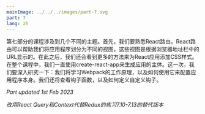 ```yaml
---
mainImage: ../../../images/part-7.svg
part: 7
lang: zh
---
```


<div class="intro">

<!-- The seventh part of the course touches on several different themes. First, we'll get familiar with React router. React router helps us divide the application into different views that are shown based on the URL in the browser's address bar. After this, we'll look at a few more ways to add CSS styles to React applications. During the entire course, we've used create-react-app to generate the body of our applications. This time, we'll take a look under the hood: we'll learn how Webpack works and how we can use it to configure the application ourselves. We shall also have a look at hook functions and how to define a custom hook.-->
第七部分的课程涉及到几个不同的主题。首先，我们要熟悉React路由。React路由可以帮助我们将应用程序划分为不同的视图，这些视图是根据浏览器地址栏中的URL显示的。在此之后，我们还会看到更多的方法来为React应用添加CSS样式。在整个课程中，我们一直使用create-react-app来生成应用的主体。这一次，我们要深入研究一下：我们将学习Webpack的工作原理，以及如何使用它来配置应用程序本身。我们还将查看钩子函数，以及如何定义自定义钩子。

<i>Part updated 1st Feb 2023</i>
<!-- - <i>Alternative version of exercises 7.10-7.13 that use React Query and Context instead of Redux</i>-->
<i>改用React Query和Context代替Redux的练习7.10-7.13的替代版本</i>

</div>
